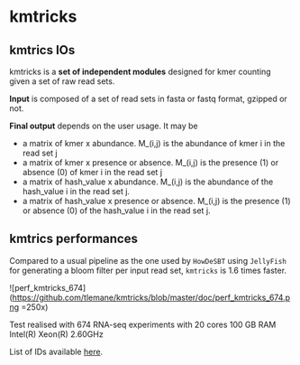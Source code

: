 # kmtricks

## kmtrics IOs

kmtricks is a **set of independent modules** designed for kmer counting given a set of raw read sets.

**Input** is composed of a set of read sets in fasta or fastq format, gzipped or not.

**Final output** depends on the user usage. It may be

* a matrix of kmer x abundance. M_(i,j) is the abundance of kmer i in the read set j
* a matrix of kmer x presence or absence. M_(i,j) is the presence (1) or absence (0) of kmer i in the read set j
* a matrix of hash_value x abundance. M_(i,j) is the abundance of the hash_value i in the read set j.
* a matrix of hash_value x presence or absence. M_(i,j) is the presence (1) or absence (0) of the hash_value i in the read set j.

## kmtrics performances

Compared to a usual pipeline as the one used by `HowDeSBT` using `JellyFish` for generating a bloom filter per input read set, `kmtricks` is 1.6 times faster.

![perf_kmtricks_674](<https://github.com/tlemane/kmtricks/blob/master/doc/perf_kmtricks_674.png> =250x)

Test realised with 674 RNA-seq experiments with 20 cores 100 GB RAM Intel(R) Xeon(R) 2.60GHz

List of IDs available [here](tests/kmtricks/experiment_list_674.txt).



